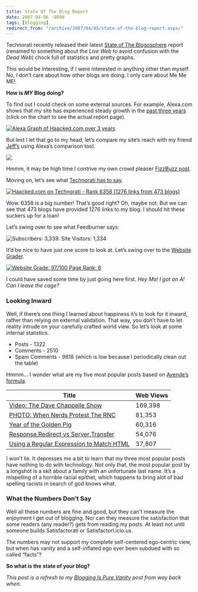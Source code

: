 ```yaml
---
title: State Of The Blog Report
date: 2007-04-06 -0800
tags: [blogging]
redirect_from: "/archive/2007/04/05/state-of-the-blog-report.aspx/"
---
```


Technorati recently released their latest [State of The
Blogosphere](http://technorati.com/weblog/2007/04/328.html "State of the Blogosphere")
report (renamed to something about the *Live Web* to avoid confusion
with the *Dead Web*) chock full of statistics and pretty graphs.

This would be interesting, if I were interested in anything other than
myself. No, I don’t care about how other blogs are doing. I only care
about Me Me ME!

**How is *MY* Blog doing?**

To find out I could check on some external sources. For example,
Alexa.com shows that my site has experienced steady growth in the [past
three
years](http://www.alexa.com/data/details/traffic_details?site0=haacked.com&site1=&site2=&site3=&site4=&y=r&z=1&h=300&w=540&range=3y&size=Medium&url=haacked.com "Chart of reach for the past 3 years of Haacked.com")
(click on the chart to see the actual report page).

[![Alexa Graph of Haacked.com over 3
years](https://haacked.com/images/haacked_com/WindowsLiveWriter/StateOfMyBlogReport_DC08/haackedcomalexa3year5.png)](http://www.alexa.com/data/details/traffic_details?site0=haacked.com&site1=&site2=&site3=&site4=&y=r&z=1&h=300&w=540&range=3y&size=Medium&url=haacked.com "Haacked.com traffic over 3 years")

But lest I let that go to my head, let’s compare my site’s reach with my
friend [Jeff’s](http://codinghorror.com/ "Jeff Atwood’s Blog") using
Alexa’s comparison tool.

[![](https://haacked.com/images/haacked_com/WindowsLiveWriter/StateOfMyBlogReport_DC08/codinghorrovshaackedcomalexa5.png)](http://www.alexa.com/data/details/traffic_details?site0=haacked.com&site1=codinghorror.com&site2=&site3=&site4=&y=r&z=1&h=300&w=540&range=3y&size=Medium&url=haacked.com "Haacked.com vs CodingHorror.com")

Hmmm, it may be high time I contrive my own crowd pleaser [FizzBuzz
post](http://www.codinghorror.com/blog/archives/000781.html "FizzBuzz").

Moving on, let’s see what [Technorati has to
say](http://technorati.com/search/haacked.com "Technorati Search for Haacked.com").

[![Haacked.com on Technorati - Rank 6358 (1276 links from 473
blogs)](https://haacked.com/images/haacked_com/WindowsLiveWriter/StateOfMyBlogReport_DC08/technoratihaacked5.png)](http://technorati.com/search/haacked.com)

Wow. 6358 is a big number! That’s good right? Oh, maybe not. But we can
see that 473 blogs have provided 1276 links to my blog. I should hit
these suckers up for a loan!

Let’s swing over to see what Feedburner says:

![Subscribers: 3,339. Site Visitors:
1,334](https://haacked.com/images/haacked_com/WindowsLiveWriter/StateOfMyBlogReport_DC08/haackedfeedburner4.png)

It’d be nice to have just one score to look at. Let’s swing over to the
[Website Grader](http://www.websitegrader.com/ "Website Grader").

[![Website Grade: 97/100 Page Rank:
6](https://haacked.com/images/haacked_com/WindowsLiveWriter/StateOfMyBlogReport_DC08/websitegrade10.png)](http://www.websitegrader.com/DesktopModules/Ingeni-WebsiteGrader/Reports/haacked.com.html)

I could have saved some time by just going here first. *Hey Ma! I got an
A! Can I leave the cage?*

### Looking Inward

Well, if there’s one thing I learned about happiness it’s to look for it
inward, rather than relying on external validation. That way, you don’t
have to let reality intrude on your carefully crafted world view. So
let’s look at some internal statistics.

-   Posts - 1322
-   Comments - 2510
-   Spam Comments - 9818 (which is low because I periodically clean out
    the table)

Hmmm... I wonder what are my five most popular posts based on [Ayende’s
formula](http://ayende.com/Blog/archive/2007/03/09/Calculating-most-popular-posts-with-SubText.aspx "Calculating Most Popular Posts").

Title | Web Views
------|----------
[Video: The Dave Chappelle Show](https://haacked.com/archive/2004/02/06/video-dave-chapelle-skit.aspx "Video Chappelle Family") | 169,398
[PHOTO: When Nerds Protest The RNC](https://haacked.com/archive/2004/08/30/when-nerds-protest.aspx "Nerds Protest") | 81,353
[Year of the Golden Pig](https://haacked.com/archive/2007/01/03/Year_of_the_Golden_Pig.aspx "Golden Pig") | 60,316
[Response.Redirect vs Server.Transfer](https://haacked.com/archive/2004/10/06/responseredirectverseservertransfer.aspx "Redirect vs Transfer") | 54,076
[Using a Regular Expression to Match HTML](https://haacked.com/archive/2004/10/25/UsingRegularExpressionsToMatchHTML.aspx "Redirect vs Transfer") | 37,807

I won’t lie. It depresses me a bit to learn that my three most popular
posts have nothing to do with technology. Not only that, the most
popular post by a longshot is a skit about a family with an unfortunate
last name. It’s a mispelling of a horrible racial epithet, which happens
to bring alot of bad spelling racists in search of god knows what.

### What the Numbers Don’t Say

Well all these numbers are fine and good, but they can't measure the
enjoyment I get out of blogging. Nor can they measure the satisfaction
that some readers (any reader?) gets from reading my posts. At least not
until someone builds Satisfactorati or Satisfactorl.icio.us.

The numbers may not support my complete self-centered ego-centric view,
but when has vanity and a self-inflated ego ever been subdued with so
called “facts”?

**So what is the state of your blog?**

*This post is a refresh to my [Blogging Is Pure
Vanity](https://haacked.com/archive/2004/10/08/BloggingIsPureVanity.aspx "Blogging Is Pure Vanity")
post from way back when.*

